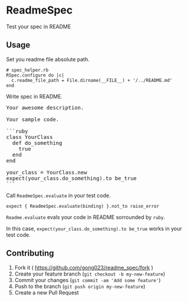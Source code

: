 # ReadmeSpec

Test your spec in README

## Usage

Set you readme file absolute path.

```
# spec_helper.rb
RSpec.configure do |c|
  c.readme_file_path = File.dirname(__FILE__) + '/../README.md'
end
```

Write spec in README.

<pre>
Your awesome description.

Your sample code.

```ruby
class YourClass
  def do_something
    true
  end
end

your_class = YourClass.new
expect(your_class.do_something).to be_true
```
</pre>

Call `ReadmeSpec.evaluate` in your test code.

```
expect { ReadmeSpec.evaluate(binding) }.not_to raise_error
```

`Readme.evaluate` evals your code in README sorrounded by `ruby`.

In this case, `expect(your_class.do_something).to be_true` works in your test code.

## Contributing

1. Fork it ( https://github.com/gong023/readme_spec/fork )
2. Create your feature branch (`git checkout -b my-new-feature`)
3. Commit your changes (`git commit -am 'Add some feature'`)
4. Push to the branch (`git push origin my-new-feature`)
5. Create a new Pull Request
